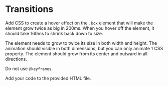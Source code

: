 # Transitions

Add CSS to create a hover effect on the `.box` element that will make the element grow twice as big in 200ms. When you hover off the element, it should take 160ms to shrink back down to size.

The element needs to grow to twice its size in both width and height. The animation should visible in both dimensions, but you can only animate 1 CSS property. The element should grow from its center and outward in all directions.

Do not use `@keyframes`.

Add your code to the provided HTML file.